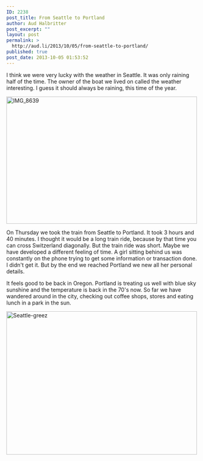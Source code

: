 ```yaml
---
ID: 2238
post_title: From Seattle to Portland
author: Aud Halbritter
post_excerpt: ""
layout: post
permalink: >
  http://aud.li/2013/10/05/from-seattle-to-portland/
published: true
post_date: 2013-10-05 01:53:52
---
```

I think we were very lucky with the weather in Seattle. It was only raining half of the time. The owner of the boat we lived on called the weather interesting. I guess it should always be raining, this time of the year.

<a href="http://aud.li/wp-content/uploads/2013/10/IMG_8639.jpg"><img class="alignnone size-medium wp-image-2241" alt="IMG_8639" src="http://aud.li/wp-content/uploads/2013/10/IMG_8639-500x333.jpg" width="500" height="333" /></a>

On Thursday we took the train from Seattle to Portland. It took 3 hours and 40 minutes. I thought it would be a long train ride, because by that time you can cross Switzerland diagonally. But the train ride was short. Maybe we have developed a different feeling of time. A girl sitting behind us was constantly on the phone trying to get some information or transaction done. I didn't get it. But by the end we reached Portland we new all her personal details.

It feels good to be back in Oregon. Portland is treating us well with blue sky sunshine and the temperature is back in the 70's now. So far we have wandered around in the city, checking out coffee shops, stores and eating lunch in a park in the sun.

<a href="http://aud.li/wp-content/uploads/2013/10/Seattle-greez.jpg"><img class="alignnone size-medium wp-image-2244" alt="Seattle-greez" src="http://aud.li/wp-content/uploads/2013/10/Seattle-greez-500x375.jpg" width="500" height="375" /></a>

&nbsp;